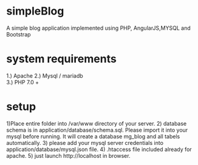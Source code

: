 # simpleBlog
A simple blog application implemented using PHP, AngularJS,MYSQL and Bootstrap

# system requirements
 1.) Apache
 2.) Mysql / mariadb  
 3.) PHP 7.0 +
 
# setup
1)Place entire folder into /var/www directory of your server.
2) database schema is in application/database/schema.sql. Please import it into your mysql before running. It will create a database mg_blog and all tabels automatically.
3) please add your mysql server credentials into  application/database/mysql.json file.
4) .htaccess file included already for apache.
5) just launch http://localhost in browser.


